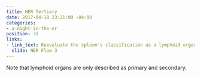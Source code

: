 ```yaml
---
title: NER Tertiary
date: 2017-04-18 23:21:00 -04:00
categories:
- a-night-in-the-er
position: 33
links:
- link_text: Reevaluate the spleen's classification as a lymphoid organ.
  slide: NER Flow 3
---
```


Note that lymphoid organs are only described as primary and secondary.